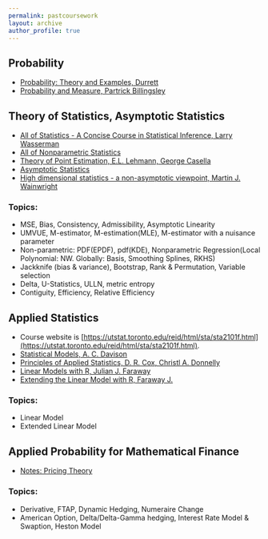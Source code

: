 ```yaml
---
permalink: pastcoursework
layout: archive
author_profile: true
---
```


## Probability
- [Probability: Theory and Examples, Durrett](https://services.math.duke.edu/~rtd/PTE/PTE5_011119.pdf)
- [Probability and Measure, Partrick Billingsley](https://book.douban.com/subject/1650731/)

## Theory of Statistics, Asymptotic Statistics
- [All of Statistics - A Concise Course in Statistical Inference, Larry Wasserman](https://www.springer.com/gp/book/9780387402727)
- [All of Nonparametric Statistics](https://link.springer.com/book/10.1007/0-387-30623-4)
- [Theory of Point Estimation, E.L. Lehmann, George Casella](https://www.springer.com/gp/book/9780387985022)
- [Asymptotic Statistics](https://www.cambridge.org/core/books/asymptotic-statistics/A3C7DAD3F7E66A1FA60E9C8FE132EE1D)
- [High dimensional statistics - a non-asymptotic viewpoint, Martin J. Wainwright](https://b-ok.cc/book/3709600/589a72)

### Topics:
- MSE, Bias, Consistency, Admissibility, Asymptotic Linearity
- UMVUE, M-estimator, M-estimation(MLE), M-estimator with a nuisance parameter
- Non-parametric: PDF(EPDF), pdf(KDE), Nonparametric Regression(Local Polynomial: NW. Globally: Basis, Smoothing Splines, RKHS)
- Jackknife (bias & variance), Bootstrap, Rank & Permutation, Variable selection
- Delta, U-Statistics, ULLN, metric entropy
- Contiguity, Efficiency, Relative Efficiency

## Applied Statistics
- Course website is [https://utstat.toronto.edu/reid/html/sta/sta2101f.html](https://utstat.toronto.edu/reid/html/sta/sta2101f.html).
- [Statistical Models, A. C. Davison](https://b-ok.cc/book/1209087/93f989)
- [Principles of Applied Statistics, D. R. Cox, Christl A. Donnelly](https://b-ok.cc/book/1203616/839efa)
- [Linear Models with R, Julian J. Faraway](https://julianfaraway.github.io/faraway/LMR/)
- [Extending the Linear Model with R, Faraway J.](https://julianfaraway.github.io/faraway/ELM/)

### Topics:
- Linear Model
- Extended Linear Model

## Applied Probability for Mathematical Finance
- [Notes: Pricing Theory](/PricingTheoryNotes/)

### Topics:
- Derivative, FTAP, Dynamic Hedging, Numeraire Change
- American Option, Delta/Delta-Gamma hedging, Interest Rate Model & Swaption, Heston Model
